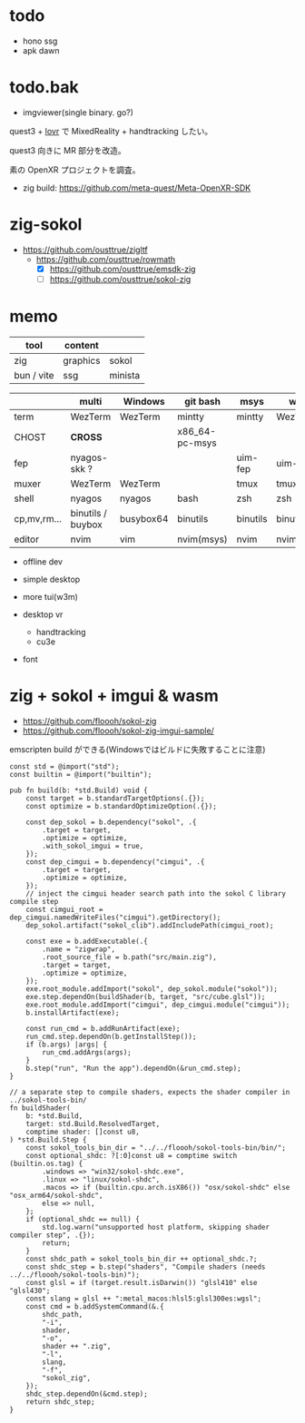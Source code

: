 # todo

- hono ssg
- apk dawn

# todo.bak

- imgviewer(single binary. go?)

quest3 + [lovr](https://github.com/bjornbytes/lovr) で MixedReality + handtracking したい。

quest3 向きに MR 部分を改造。

素の OpenXR プロジェクトを調査。

- zig build: https://github.com/meta-quest/Meta-OpenXR-SDK

# zig-sokol

- https://github.com/ousttrue/zigltf
  - https://github.com/ousttrue/rowmath
    - [x] https://github.com/ousttrue/emsdk-zig
    - [ ] https://github.com/ousttrue/sokol-zig

# memo

| tool       | content  |         |
| ---------- | -------- | ------- |
| zig        | graphics | sokol   |
| bun / vite | ssg      | minista |

|             | **multi**         | Windows   | git bash       | msys     | wsl      | Linux    |
| ----------- | ----------------- | --------- | -------------- | -------- | -------- | -------- |
| term        | WezTerm           | WezTerm   | mintty         | mintty   | WezTerm  | WezTerm  |
| CHOST       | **CROSS**         |           | x86_64-pc-msys |          |          |
| fep         | nyagos-skk ?      |           |                | uim-fep  | uim-fep  |
| muxer       | WezTerm           | WezTerm   |                | tmux     | tmux     | tmux     |
| shell       | nyagos            | nyagos    | bash           | zsh      | zsh      | zsh      |
| cp,mv,rm... | binutils / buybox | busybox64 | binutils       | binutils | binutils | binutils |
| editor      | nvim              | vim       | nvim(msys)     | nvim     | nvim     |

- offline dev
- simple desktop
- more tui(w3m)
- desktop vr

  - handtracking
  - cu3e

- font

# zig + sokol + imgui & wasm

- https://github.com/floooh/sokol-zig
- https://github.com/floooh/sokol-zig-imgui-sample/

emscripten build ができる(Windowsではビルドに失敗することに注意)

```zig:build.zig
const std = @import("std");
const builtin = @import("builtin");

pub fn build(b: *std.Build) void {
    const target = b.standardTargetOptions(.{});
    const optimize = b.standardOptimizeOption(.{});

    const dep_sokol = b.dependency("sokol", .{
        .target = target,
        .optimize = optimize,
        .with_sokol_imgui = true,
    });
    const dep_cimgui = b.dependency("cimgui", .{
        .target = target,
        .optimize = optimize,
    });
    // inject the cimgui header search path into the sokol C library compile step
    const cimgui_root = dep_cimgui.namedWriteFiles("cimgui").getDirectory();
    dep_sokol.artifact("sokol_clib").addIncludePath(cimgui_root);

    const exe = b.addExecutable(.{
        .name = "zigwrap",
        .root_source_file = b.path("src/main.zig"),
        .target = target,
        .optimize = optimize,
    });
    exe.root_module.addImport("sokol", dep_sokol.module("sokol"));
    exe.step.dependOn(buildShader(b, target, "src/cube.glsl"));
    exe.root_module.addImport("cimgui", dep_cimgui.module("cimgui"));
    b.installArtifact(exe);

    const run_cmd = b.addRunArtifact(exe);
    run_cmd.step.dependOn(b.getInstallStep());
    if (b.args) |args| {
        run_cmd.addArgs(args);
    }
    b.step("run", "Run the app").dependOn(&run_cmd.step);
}

// a separate step to compile shaders, expects the shader compiler in ../sokol-tools-bin/
fn buildShader(
    b: *std.Build,
    target: std.Build.ResolvedTarget,
    comptime shader: []const u8,
) *std.Build.Step {
    const sokol_tools_bin_dir = "../../floooh/sokol-tools-bin/bin/";
    const optional_shdc: ?[:0]const u8 = comptime switch (builtin.os.tag) {
        .windows => "win32/sokol-shdc.exe",
        .linux => "linux/sokol-shdc",
        .macos => if (builtin.cpu.arch.isX86()) "osx/sokol-shdc" else "osx_arm64/sokol-shdc",
        else => null,
    };
    if (optional_shdc == null) {
        std.log.warn("unsupported host platform, skipping shader compiler step", .{});
        return;
    }
    const shdc_path = sokol_tools_bin_dir ++ optional_shdc.?;
    const shdc_step = b.step("shaders", "Compile shaders (needs ../../floooh/sokol-tools-bin)");
    const glsl = if (target.result.isDarwin()) "glsl410" else "glsl430";
    const slang = glsl ++ ":metal_macos:hlsl5:glsl300es:wgsl";
    const cmd = b.addSystemCommand(&.{
        shdc_path,
        "-i",
        shader,
        "-o",
        shader ++ ".zig",
        "-l",
        slang,
        "-f",
        "sokol_zig",
    });
    shdc_step.dependOn(&cmd.step);
    return shdc_step;
}
```
